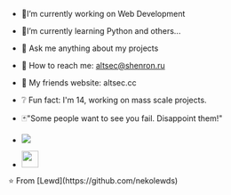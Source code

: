 - 🧨I’m currently working on Web Development
- 🖤I’m currently learning Python and others...
- 💉 Ask me anything about my projects
- 📧 How to reach me: altsec@shenron.ru
- 🎈 My friends website: altsec.cc
- ❔ Fun fact: I'm 14, working on mass scale projects.
- 🃏"Some people want to see you fail. Disappoint them!"

- <a href="https://www.instagram.com/lewd.cs/"><img src="https://img.shields.io/badge/instagram%20@lewd.cs-DD2476?style=for-the-badge&logo=instagram&logoColor=white"/></a>
- <a href="https://altsec.cc/"><img height="30px" src="https://img.shields.io/badge/My%20Website:%20altsec.cc-8E2DE2?style=for-the-badge&logo=google%20chrome&logoColor=white"/></a>




<p align="center">
</p>
⭐️ From [Lewd](https://github.com/nekolewds)
